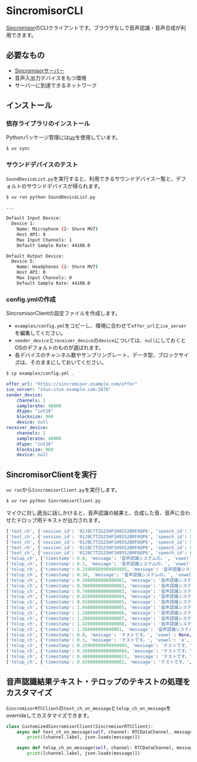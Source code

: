 # SincromisorCLI

[Sincromisor](https://github.com/Phenomer/Sincromisor)のCLIクライアントです。ブラウザなしで音声認識・音声合成が利用できます。

## 必要なもの

* [Sincromisorサーバー](https://github.com/Phenomer/Sincromisor)
* 音声入出力デバイスをもつ環境
* サーバーに到達できるネットワーク

## インストール

### 依存ライブラリのインストール

Pythonパッケージ管理には[uv](https://github.com/astral-sh/uv)を使用しています。

```sh
$ uv sync
```

### サウンドデバイスのテスト

`SoundDeviceList.py`を実行すると、利用できるサウンドデバイス一覧と、デフォルトのサウンドデバイスが得られます。

```sh
$ uv run python SoundDeviceList.py
```

```sh
...

Default Input Device:
  Device 1:
    Name: Microphone (2- Shure MV7)
    Host API: 0
    Max Input Channels: 1
    Default Sample Rate: 44100.0

Default Output Device:
  Device 5:
    Name: Headphones (2- Shure MV7)
    Host API: 0
    Max Input Channels: 0
    Default Sample Rate: 44100.0
```

### config.ymlの作成

SincromisorClientの設定ファイルを作成します。

* `examples/config.yml`をコピーし、環境に合わせて`offer_url`と`ice_server`を編集してください。
* `sender_device`と`receiver_device`の`device`については、`null`にしておくとOSのデフォルトのものが選ばれます。
* 各デバイスのチャンネル数やサンプリングレート、データ型、ブロックサイズは、そのままにしておいてください。

```sh
$ cp examples/config.yml .
```

```yaml
offer_url: "https://sincromisor.example.com/offer"
ice_server: "stun:stun.example.com:3478"
sender_device:
    channels: 1
    samplerate: 48000
    dtype: "int16"
    blocksize: 960
    device: null
receiver_device:
    channels: 2
    samplerate: 48000
    dtype: "int16"
    blocksize: 960
    device: null
```

## SincromisorClientを実行

`uv run`から`SincromisorClient.py`を実行します。

```sh
$ uv run python SincromisorClient.py
```

マイクに対し適当に話しかけると、音声認識の結果と、合成した音、音声に合わせたテロップ用テキストが出力されます。

```python
['text_ch', {'session_id': '01J8C7TZG25HF1H9552BRF0QP6', 'speech_id': 5, 'sequence_id': 12, 'start_at': 1726987780.1253614, 'confirmed': False, 'recognizedResult': [['音声', 0.88134765625], ['に', 0.9609375], ['。', 0.73876953125], ['</s>', 1.0]], 'resultText': '音声に。'}]
['text_ch', {'session_id': '01J8C7TZG25HF1H9552BRF0QP6', 'speech_id': 5, 'sequence_id': 13, 'start_at': 1726987780.5311143, 'confirmed': False, 'recognizedResult': [['音声', 0.50927734375], ['認識', 0.9658203125], ['。', 0.92431640625], ['</s>', 1.0]], 'resultText': '音声認識。'}]
['text_ch', {'session_id': '01J8C7TZG25HF1H9552BRF0QP6', 'speech_id': 5, 'sequence_id': 15, 'start_at': 1726987780.5311143, 'confirmed': True, 'recognizedResult': [['音声', 0.99951171875], ['認識', 1.0], ['システム', 0.99951171875], ['の', 0.88037109375], ['。', 0.5849609375], ['</s>', 1.0]], 'resultText': '音声認識システムの。'}]
['text_ch', {'session_id': '01J8C7TZG25HF1H9552BRF0QP6', 'speech_id': 6, 'sequence_id': 16, 'start_at': 1726987781.4800775, 'confirmed': False, 'recognizedResult': [['。', 0.012542724609375], ['</s>', 0.84912109375]], 'resultText': '。'}]
['text_ch', {'session_id': '01J8C7TZG25HF1H9552BRF0QP6', 'speech_id': 6, 'sequence_id': 17, 'start_at': 1726987781.4800775, 'confirmed': True, 'recognizedResult': [['テスト', 0.9091796875], ['です', 0.98388671875], ['。', 0.9970703125], ['</s>', 1.0]], 'resultText': 'テストです。'}]
['telop_ch', {'timestamp': 0.0, 'message': '音声認識システムの。', 'vowel': None, 'text': None, 'length': 0.1, 'new_text': True}]
['telop_ch', {'timestamp': 0.1, 'message': '音声認識システムの。', 'vowel': 'o', 'text': 'オ', 'length': 0.15235960483551025, 'new_text': True}]
['telop_ch', {'timestamp': 0.25999999999999995, 'message': '音声認識システムの。', 'vowel': 'N', 'text': 'ン', 'length': 0.07555720955133438, 'new_text': True}]
['telop_ch', {'timestamp': 0.34, 'message': '音声認識システムの。', 'vowel': 'e', 'text': 'セ', 'length': 0.1649692952632904, 'new_text': True}]
['telop_ch', {'timestamp': 0.5000000000000001, 'message': '音声認識システムの。', 'vowel': 'e', 'text': 'エ', 'length': 0.0805792436003685, 'new_text': True}]
['telop_ch', {'timestamp': 0.5800000000000002, 'message': '音声認識システムの。', 'vowel': 'i', 'text': 'ニ', 'length': 0.1659422069787979, 'new_text': True}]
['telop_ch', {'timestamp': 0.7400000000000003, 'message': '音声認識システムの。', 'vowel': 'N', 'text': 'ン', 'length': 0.07122189551591873, 'new_text': True}]
['telop_ch', {'timestamp': 0.8200000000000004, 'message': '音声認識システムの。', 'vowel': 'I', 'text': 'シ', 'length': 0.094368115067482, 'new_text': True}]
['telop_ch', {'timestamp': 0.9200000000000005, 'message': '音声認識システムの。', 'vowel': 'i', 'text': 'キ', 'length': 0.13086148351430893, 'new_text': True}]
['telop_ch', {'timestamp': 1.0400000000000005, 'message': '音声認識システムの。', 'vowel': 'i', 'text': 'シ', 'length': 0.13497281819581985, 'new_text': True}]
['telop_ch', {'timestamp': 1.1800000000000006, 'message': '音声認識システムの。', 'vowel': 'U', 'text': 'ス', 'length': 0.10108337551355362, 'new_text': True}]
['telop_ch', {'timestamp': 1.2800000000000007, 'message': '音声認識システムの。', 'vowel': 'e', 'text': 'テ', 'length': 0.13650678098201752, 'new_text': True}]
['telop_ch', {'timestamp': 1.4200000000000008, 'message': '音声認識システムの。', 'vowel': 'u', 'text': 'ム', 'length': 0.13260924816131592, 'new_text': True}]
['telop_ch', {'timestamp': 1.560000000000001, 'message': '音声認識システムの。', 'vowel': 'o', 'text': 'ノ', 'length': 0.21395232528448105, 'new_text': True}]
['telop_ch', {'timestamp': 0.0, 'message': 'テストです。', 'vowel': None, 'text': None, 'length': 0.1, 'new_text': True}]
['telop_ch', {'timestamp': 0.1, 'message': 'テストです。', 'vowel': 'e', 'text': 'テ', 'length': 0.14856474101543427, 'new_text': True}]
['telop_ch', {'timestamp': 0.25999999999999995, 'message': 'テストです。', 'vowel': 'U', 'text': 'ス', 'length': 0.10392764955759048, 'new_text': True}]
['telop_ch', {'timestamp': 0.36000000000000004, 'message': 'テストです。', 'vowel': 'o', 'text': 'ト', 'length': 0.127304345369339, 'new_text': True}]
['telop_ch', {'timestamp': 0.48000000000000015, 'message': 'テストです。', 'vowel': 'e', 'text': 'デ', 'length': 0.13800779730081558, 'new_text': True}]
['telop_ch', {'timestamp': 0.6200000000000002, 'message': 'テストです。', 'vowel': 'U', 'text': 'ス', 'length': 0.18415472656488419, 'new_text': True}]
```

## 音声認識結果テキスト・テロップのテキストの処理をカスタマイズ

`SincromisorRTCClient`の`text_ch_on_message`と`telop_ch_on_message`をoverrideしてカスタマイズできます。

```python
class CustomizedSincromisorClient(SincromisorRTCClient):
    async def text_ch_on_message(self, channel: RTCDataChannel, message: str) -> None:
        print([channel.label, json.loads(message)])

    async def telop_ch_on_message(self, channel: RTCDataChannel, message: str) -> None:
        print([channel.label, json.loads(message)])
```
